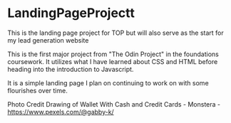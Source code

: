 # LandingPageProjectt
This is the landing page project for TOP but will also serve as the start for my lead generation website

This is the first major project from "The Odin Project" in the foundations coursework. It utilizes what I have learned about CSS and HTML before heading into the introduction to Javascript.

It is a simple landing page I plan on continuing to work on with some flourishes over time. 

Photo Credit
Drawing of Wallet With Cash and Credit Cards - Monstera - https://www.pexels.com/@gabby-k/
